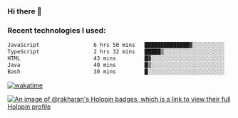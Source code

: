 ### Hi there 👋

### Recent technologies I used:
<!--START_SECTION:waka-->

```txt
JavaScript                 6 hrs 50 mins   ██████████████▓░░░░░░░░░░   58.70 %
TypeScript                 2 hrs 32 mins   █████▒░░░░░░░░░░░░░░░░░░░   21.90 %
HTML                       43 mins         █▓░░░░░░░░░░░░░░░░░░░░░░░   06.23 %
Java                       40 mins         █▒░░░░░░░░░░░░░░░░░░░░░░░   05.82 %
Bash                       30 mins         █░░░░░░░░░░░░░░░░░░░░░░░░   04.36 %
```

<!--END_SECTION:waka-->
[![wakatime](https://wakatime.com/badge/user/fe50d444-0cee-4d14-a0b3-b9e8509eb4d0.svg)](https://wakatime.com/@fe50d444-0cee-4d14-a0b3-b9e8509eb4d0)

[![An image of @rakharan's Holopin badges, which is a link to view their full Holopin profile](https://holopin.me/rakharan)](https://holopin.io/@rakharan)
